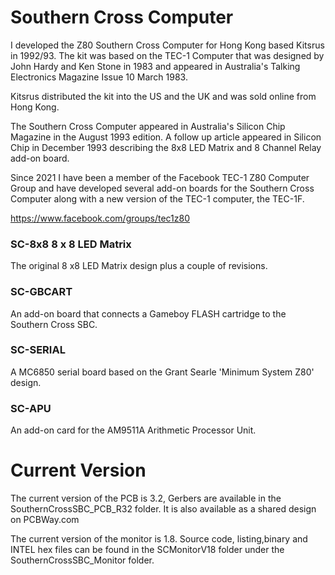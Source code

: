 # Southern Cross Computer

I developed the Z80 Southern Cross Computer for Hong Kong based Kitsrus in 1992/93.
The kit was based on the TEC-1 Computer that was designed by John Hardy and Ken Stone
in 1983 and appeared in Australia's Talking Electronics Magazine Issue 10 March 1983.

Kitsrus distributed the kit into the US and the UK and was sold online from Hong Kong.

The Southern Cross Computer appeared in Australia's Silicon Chip Magazine in the August 1993 edition.
A follow up article appeared in Silicon Chip in December 1993 describing the 8x8 LED Matrix and 8 Channel Relay add-on board.

Since 2021 I have been a member of the Facebook TEC-1 Z80 Computer Group and have developed several add-on boards for the 
Southern Cross Computer along with a new version of the TEC-1 computer, the TEC-1F.

https://www.facebook.com/groups/tec1z80

### SC-8x8   8 x 8 LED Matrix
The original 8 x8 LED Matrix design plus a couple of revisions.
### SC-GBCART
An add-on board that connects a Gameboy FLASH cartridge to the Southern Cross SBC.
### SC-SERIAL 
A MC6850 serial board based on the Grant Searle 'Minimum System Z80' design.
### SC-APU
An add-on card for the AM9511A  Arithmetic Processor Unit.

# Current Version

The current version of the PCB is 3.2, Gerbers are available in the SouthernCrossSBC_PCB_R32 folder.
It is also available as a shared design on PCBWay.com

The current version of the monitor is 1.8.
 Source code, listing,binary and INTEL hex files can be found in the SCMonitorV18 folder under the SouthernCrossSBC_Monitor folder.



